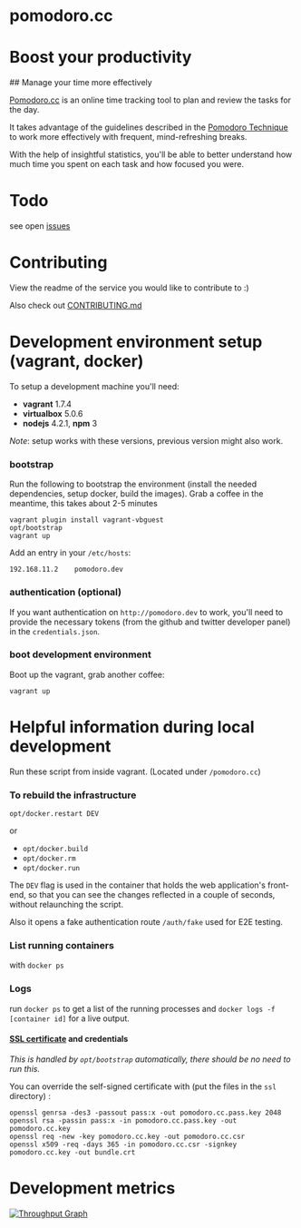 pomodoro.cc
============

# Boost your productivity
## Manage your time more effectively

[Pomodoro.cc](http://pomodoro.cc) is an online time tracking tool to plan and review the tasks for the day.

It takes advantage of the guidelines described in the [Pomodoro Technique](http://pomodorotechnique.com) to work more effectively with frequent, mind-refreshing breaks.

With the help of insightful statistics, you'll be able to better understand how much time you spent on each task and how focused you were.



# Todo

see open [issues](https://github.com/christian-fei/pomodoro.cc/issues)



# Contributing

View the readme of the service you would like to contribute to :)

Also check out [CONTRIBUTING.md](CONTRIBUTING.md)



# Development environment setup (vagrant, docker)

To setup a development machine you'll need:

- **vagrant** 1.7.4
- **virtualbox** 5.0.6
- **nodejs** 4.2.1, **npm** 3

*Note*: setup works with these versions, previous version might also work.


### bootstrap

Run the following to bootstrap the environment (install the needed dependencies, setup docker, build the images).
Grab a coffee in the meantime, this takes about 2-5 minutes

```
vagrant plugin install vagrant-vbguest
opt/bootstrap
vagrant up
```

Add an entry in your `/etc/hosts`:

```
192.168.11.2    pomodoro.dev
```


### authentication (optional)

If you want authentication on `http://pomodoro.dev` to work, you'll need to provide the necessary tokens (from the github and twitter developer panel) in the `credentials.json`.

### boot development environment

Boot up the vagrant, grab another coffee:

```
vagrant up
```


# Helpful information during local development

Run these script from inside vagrant. (Located under `/pomodoro.cc`)

### To rebuild the infrastructure

`opt/docker.restart DEV`

or

- `opt/docker.build`
- `opt/docker.rm`
- `opt/docker.run`


The `DEV` flag is used in the container that holds the web application's front-end,
so that you can see the changes reflected in a couple of seconds, without relaunching the script.

Also it opens a fake authentication route `/auth/fake` used for E2E testing.

### List running containers

with `docker ps`


### Logs

run `docker ps` to get a list of the running processes and `docker logs -f [container id]` for a live output.





#### [SSL certificate](https://devcenter.heroku.com/articles/ssl-certificate-self) and credentials

*This is handled by `opt/bootstrap` automatically, there should be no need to run this.*

You can override the self-signed certificate with (put the files in the `ssl` directory) :

```
openssl genrsa -des3 -passout pass:x -out pomodoro.cc.pass.key 2048
openssl rsa -passin pass:x -in pomodoro.cc.pass.key -out pomodoro.cc.key
openssl req -new -key pomodoro.cc.key -out pomodoro.cc.csr
openssl x509 -req -days 365 -in pomodoro.cc.csr -signkey pomodoro.cc.key -out bundle.crt
```

# Development metrics

[![Throughput Graph](https://graphs.waffle.io/christian-fei/pomodoro.cc/throughput.svg)](https://waffle.io/christian-fei/pomodoro.cc/metrics)

